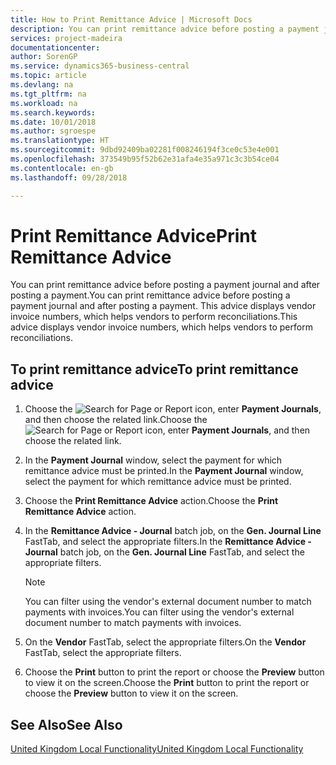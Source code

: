 ```yaml
---
title: How to Print Remittance Advice | Microsoft Docs
description: You can print remittance advice before posting a payment journal and after posting a payment. This advice displays vendor invoice numbers, which helps vendors to perform reconciliations.
services: project-madeira
documentationcenter: 
author: SorenGP
ms.service: dynamics365-business-central
ms.topic: article
ms.devlang: na
ms.tgt_pltfrm: na
ms.workload: na
ms.search.keywords: 
ms.date: 10/01/2018
ms.author: sgroespe
ms.translationtype: HT
ms.sourcegitcommit: 9dbd92409ba02281f008246194f3ce0c53e4e001
ms.openlocfilehash: 373549b95f52b62e31afa4e35a971c3c3b54ce04
ms.contentlocale: en-gb
ms.lasthandoff: 09/28/2018

---
```

# <a name="print-remittance-advice"></a><span data-ttu-id="021c3-104">Print Remittance Advice</span><span class="sxs-lookup"><span data-stu-id="021c3-104">Print Remittance Advice</span></span>
<span data-ttu-id="021c3-105">You can print remittance advice before posting a payment journal and after posting a payment.</span><span class="sxs-lookup"><span data-stu-id="021c3-105">You can print remittance advice before posting a payment journal and after posting a payment.</span></span> <span data-ttu-id="021c3-106">This advice displays vendor invoice numbers, which helps vendors to perform reconciliations.</span><span class="sxs-lookup"><span data-stu-id="021c3-106">This advice displays vendor invoice numbers, which helps vendors to perform reconciliations.</span></span>  

## <a name="to-print-remittance-advice"></a><span data-ttu-id="021c3-107">To print remittance advice</span><span class="sxs-lookup"><span data-stu-id="021c3-107">To print remittance advice</span></span>  

1.  <span data-ttu-id="021c3-108">Choose the ![Search for Page or Report](../../media/ui-search/search_small.png "Search for Page or Report icon") icon, enter **Payment Journals**, and then choose the related link.</span><span class="sxs-lookup"><span data-stu-id="021c3-108">Choose the ![Search for Page or Report](../../media/ui-search/search_small.png "Search for Page or Report icon") icon, enter **Payment Journals**, and then choose the related link.</span></span>  
2.  <span data-ttu-id="021c3-109">In the **Payment Journal** window, select the payment for which remittance advice must be printed.</span><span class="sxs-lookup"><span data-stu-id="021c3-109">In the **Payment Journal** window, select the payment for which remittance advice must be printed.</span></span>  
3.  <span data-ttu-id="021c3-110">Choose the **Print Remittance Advice** action.</span><span class="sxs-lookup"><span data-stu-id="021c3-110">Choose the **Print Remittance Advice** action.</span></span>  
4.  <span data-ttu-id="021c3-111">In the **Remittance Advice - Journal** batch job, on the **Gen. Journal Line** FastTab, and select the appropriate filters.</span><span class="sxs-lookup"><span data-stu-id="021c3-111">In the **Remittance Advice - Journal** batch job, on the **Gen. Journal Line** FastTab, and select the appropriate filters.</span></span>  

    > [!NOTE]  
    >  <span data-ttu-id="021c3-112">You can filter using the vendor's external document number to match payments with invoices.</span><span class="sxs-lookup"><span data-stu-id="021c3-112">You can filter using the vendor's external document number to match payments with invoices.</span></span>  

5.  <span data-ttu-id="021c3-113">On the **Vendor** FastTab, select the appropriate filters.</span><span class="sxs-lookup"><span data-stu-id="021c3-113">On the **Vendor** FastTab, select the appropriate filters.</span></span>  
6.  <span data-ttu-id="021c3-114">Choose the **Print** button to print the report or choose the **Preview** button to view it on the screen.</span><span class="sxs-lookup"><span data-stu-id="021c3-114">Choose the **Print** button to print the report or choose the **Preview** button to view it on the screen.</span></span>  

## <a name="see-also"></a><span data-ttu-id="021c3-115">See Also</span><span class="sxs-lookup"><span data-stu-id="021c3-115">See Also</span></span>  
[<span data-ttu-id="021c3-116">United Kingdom Local Functionality</span><span class="sxs-lookup"><span data-stu-id="021c3-116">United Kingdom Local Functionality</span></span>](united-kingdom-local-functionality.md)

